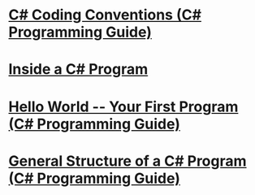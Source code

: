 # [C# Coding Conventions (C# Programming Guide)](coding-conventions.md)
# [Inside a C# Program](index.md)
# [Hello World -- Your First Program (C# Programming Guide)](hello-world-your-first-program.md)
# [General Structure of a C# Program (C# Programming Guide)](general-structure-of-a-csharp-program.md)
